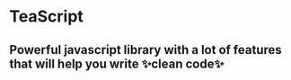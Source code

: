# TeaScript

## Powerful javascript library with a lot of features that will help you write ✨**clean code**✨